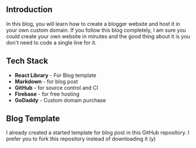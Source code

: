 ## Introduction
In this blog, you will learn how to create a blogger website and host it in your own custom domain. If you follow this blog completely, I am sure you could create your own website in minutes and the good thing about it is you don't need to code a single line for it.

## Tech Stack
- **React Library** - For Blog template
- **Markdown** - for blog post
- **GitHub** - for source control and CI
- **Firebase** - for free hosting
- **GoDaddy** - Custom domain purchase

## Blog Template
I already created a started template for blog post in this GitHub repository. I prefer you to fork this repository instead of downloading it (y)
<!--stackedit_data:
eyJoaXN0b3J5IjpbLTczNDgwOTg0NywxMDE2NTU1NTk5LC0xNz
gyODE5NDU4LC04NTMwMzgwNzVdfQ==
-->